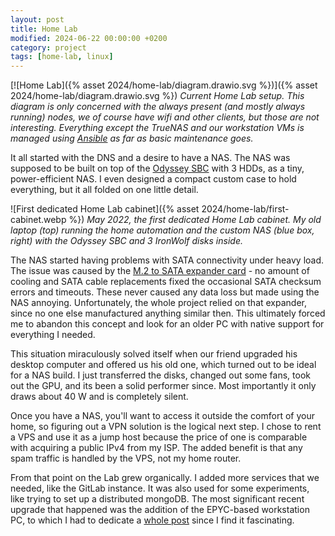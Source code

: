 ```yaml
---
layout: post
title: Home Lab
modified: 2024-06-22 00:00:00 +0200
category: project
tags: [home-lab, linux]
---
```


[![Home Lab]({% asset 2024/home-lab/diagram.drawio.svg %})]({% asset 2024/home-lab/diagram.drawio.svg %})
*Current Home Lab setup. This diagram is only concerned with the always present (and mostly always running) nodes, we of course have wifi and other clients, but those are not interesting. Everything except the TrueNAS and our workstation VMs is managed using [Ansible](https://github.com/ansible/ansible) as far as basic maintenance goes.*

It all started with the DNS and a desire to have a NAS. The NAS was supposed to be built on top of the [Odyssey SBC](https://wiki.seeedstudio.com/ODYSSEY-X86J4105/) with 3 HDDs, as a tiny, power-efficient NAS. I even designed a compact custom case to hold everything, but it all folded on one little detail.

![First dedicated Home Lab cabinet]({% asset 2024/home-lab/first-cabinet.webp %})
*May 2022, the first dedicated Home Lab cabinet. My old laptop (top) running the home automation and the custom NAS (blue box, right) with the Odyssey SBC and 3 IronWolf disks inside.*

The NAS started having problems with SATA connectivity under heavy load. The issue was caused by the [M.2 to SATA expander card](https://rpishop.cz/m2-sata-a-msata-karty/6005-waveshare-m2-ngff-sata-to-5ch-sata3-expander.html) - no amount of cooling and SATA cable replacements fixed the occasional SATA checksum errors and timeouts. These never caused any data loss but made using the NAS annoying. Unfortunately, the whole project relied on that expander, since no one else manufactured anything similar then. This ultimately forced me to abandon this concept and look for an older PC with native support for everything I needed.

This situation miraculously solved itself when our friend upgraded his desktop computer and offered us his old one, which turned out to be ideal for a NAS build. I just transferred the disks, changed out some fans, took out the GPU, and its been a solid performer since. Most importantly it only draws about 40 W and is completely silent.

Once you have a NAS, you'll want to access it outside the comfort of your home, so figuring out a VPN solution is the logical next step. I chose to rent a VPS and use it as a jump host because the price of one is comparable with acquiring a public IPv4 from my ISP. The added benefit is that any spam traffic is handled by the VPS, not my home router.

From that point on the Lab grew organically. I added more services that we needed, like the GitLab instance. It was also used for some experiments, like trying to set up a distributed mongoDB. The most significant recent upgrade that happened was the addition of the EPYC-based workstation PC, to which I had to dedicate a [whole post]() since I find it fascinating.

